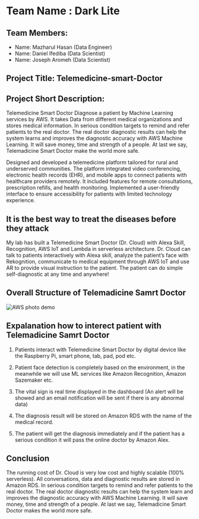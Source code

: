 # Team Name : Dark Lite
## Team Members: 
- Name: Mazharul Hasan (Data Engineer) 
- Name: Daniel Ifediba (Data Scientist)
- Name: Joseph Aromeh (Data Scientist)

## Project Title: Telemedicine-smart-Doctor

## Project Short Description: 
Telemedicine Smart Doctor Diagnose a patient by Machine Learning services by AWS. It takes Data from different medical organizations and stores medical information. In serious condition targets to remind and refer patients to the real doctor. The real doctor diagnostic results can help the system learns and improves the diagnostic accuracy with AWS Machine Learning. It will save money, time and strength of a people. At last we say, Telemadicine Smart Doctor make the world more safe.

Designed and developed a telemedicine platform tailored for rural and underserved communities. The platform integrated video conferencing, electronic health records (EHR), and mobile apps to connect patients with healthcare providers remotely. It included features for remote consultations, prescription refills, and health monitoring. Implemented a user-friendly interface to ensure accessibility for patients with limited technology experience.


## It is the best way to treat the diseases before they attack

My lab has built a Telemedicine Smart Doctor (Dr. Cloud) with Alexa Skill, Recognition, AWS IoT and Lambda in serverless architecture. Dr. Cloud can talk to patients interactively with Alexa skill, analyze the patient’s face with Rekognition, communicate to medical equipment through AWS IoT and use AR to provide visual instruction to the patient. The patient can do simple self-diagnostic at any time and anywhere!

## Overall Structure of Telemadicine Samrt Doctor
![AWS photo demo](https://user-images.githubusercontent.com/57343793/103148607-ccfb9c80-478b-11eb-8e31-c8498b3860b5.jpg)

## Expalanation how to interect patient with Telemadicine Samrt Doctor

1. Patients interact with Telemedicine Smart Doctor by digital device like the Raspberry Pi, smart phone, tab, pad, pod etc.

2. Patient face detection is completely based on the environment, in the meanwhile we will use ML services like Amazon Recognition, Amazon Sazemaker etc.

3. The vital sign is real time displayed in the dashboard (An alert will be showed and an email notification will be sent if there is any abnormal data)

4. The diagnosis result will be stored on Amazon RDS with the name of the medical record.

5. The patient will get the diagnosis immediately and if the patient has a serious condition it will pass the online doctor by Amazon Alex.


## Conclusion

The running cost of Dr. Cloud is very low cost and highly scalable (100% serverless). All conversations, data and diagnostic results are stored in Amazon RDS. In serious condition targets to remind and refer patients to the real doctor. The real doctor diagnostic results can help the system learn and improves the diagnostic accuracy with AWS Machine Learning. It will save money, time and strength of a people. At last we say, Telemadicine Smart Doctor makes the world more safe.
